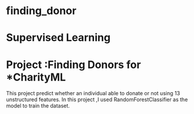 # finding_donor

# Supervised Learning

# Project :Finding Donors for *CharityML

  This project predict whether an individual able to donate or not using 13 unstructured features.
  In this project ,I used RandomForestClassifier as the model to train the dataset.

